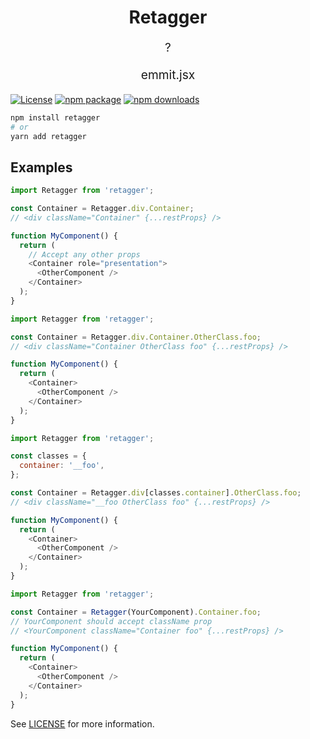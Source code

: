 <h1 align="center">
  Retagger
</h1>
<p align="center" style="font-size: 1.2rem;">?</p>
<p align="center" style="font-size: 1.2rem;">emmit.jsx</p>

[![License](https://img.shields.io/npm/l/retagger.svg)](https://github.com/godested/retagger/blob/master/LICENSE)
[![npm package](https://img.shields.io/npm/v/retagger.svg)](https://www.npmjs.com/package/retagger)
[![npm downloads](https://img.shields.io/npm/dm/retagger.svg)](https://www.npmjs.com/package/retagger)

```bash
npm install retagger
# or
yarn add retagger
```

## Examples

```js
import Retagger from 'retagger';

const Container = Retagger.div.Container;
// <div className="Container" {...restProps} />

function MyComponent() {
  return (
    // Accept any other props
    <Container role="presentation">
      <OtherComponent />
    </Container>
  );
}
```

```js
import Retagger from 'retagger';

const Container = Retagger.div.Container.OtherClass.foo;
// <div className="Container OtherClass foo" {...restProps} />

function MyComponent() {
  return (
    <Container>
      <OtherComponent />
    </Container>
  );
}
```

```js
import Retagger from 'retagger';

const classes = {
  container: '__foo',
};

const Container = Retagger.div[classes.container].OtherClass.foo;
// <div className="__foo OtherClass foo" {...restProps} />

function MyComponent() {
  return (
    <Container>
      <OtherComponent />
    </Container>
  );
}
```

```js
import Retagger from 'retagger';

const Container = Retagger(YourComponent).Container.foo;
// YourComponent should accept className prop
// <YourComponent className="Container foo" {...restProps} />

function MyComponent() {
  return (
    <Container>
      <OtherComponent />
    </Container>
  );
}
```

See [LICENSE](./LICENSE) for more information.
